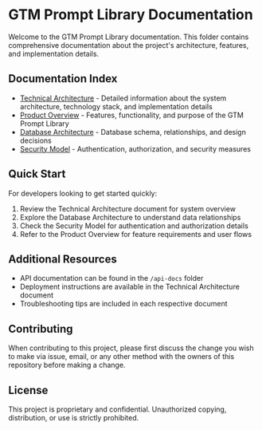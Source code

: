 # GTM Prompt Library Documentation

Welcome to the GTM Prompt Library documentation. This folder contains comprehensive documentation about the project's architecture, features, and implementation details.

## Documentation Index

- [Technical Architecture](./TECHNICAL_README.md) - Detailed information about the system architecture, technology stack, and implementation details
- [Product Overview](./PRODUCT_README.md) - Features, functionality, and purpose of the GTM Prompt Library
- [Database Architecture](./DATABASE_README.md) - Database schema, relationships, and design decisions
- [Security Model](./SECURITY_README.md) - Authentication, authorization, and security measures

## Quick Start

For developers looking to get started quickly:

1. Review the Technical Architecture document for system overview
2. Explore the Database Architecture to understand data relationships
3. Check the Security Model for authentication and authorization details
4. Refer to the Product Overview for feature requirements and user flows

## Additional Resources

- API documentation can be found in the `/api-docs` folder
- Deployment instructions are available in the Technical Architecture document
- Troubleshooting tips are included in each respective document

## Contributing

When contributing to this project, please first discuss the change you wish to make via issue, email, or any other method with the owners of this repository before making a change.

## License

This project is proprietary and confidential. Unauthorized copying, distribution, or use is strictly prohibited.
